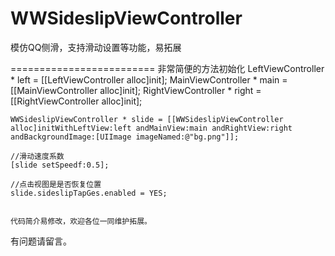 WWSideslipViewController
========================

模仿QQ侧滑，支持滑动设置等功能，易拓展

=========================
非常简便的方法初始化
    LeftViewController * left = [[LeftViewController alloc]init];
    MainViewController * main = [[MainViewController alloc]init];
    RightViewController * right = [[RightViewController alloc]init];
    
    WWSideslipViewController * slide = [[WWSideslipViewController alloc]initWithLeftView:left andMainView:main andRightView:right andBackgroundImage:[UIImage imageNamed:@"bg.png"]];
    
    //滑动速度系数
    [slide setSpeedf:0.5];
    
    //点击视图是是否恢复位置
    slide.sideslipTapGes.enabled = YES;
    
    
    代码简介易修改，欢迎各位一同维护拓展。
有问题请留言。
